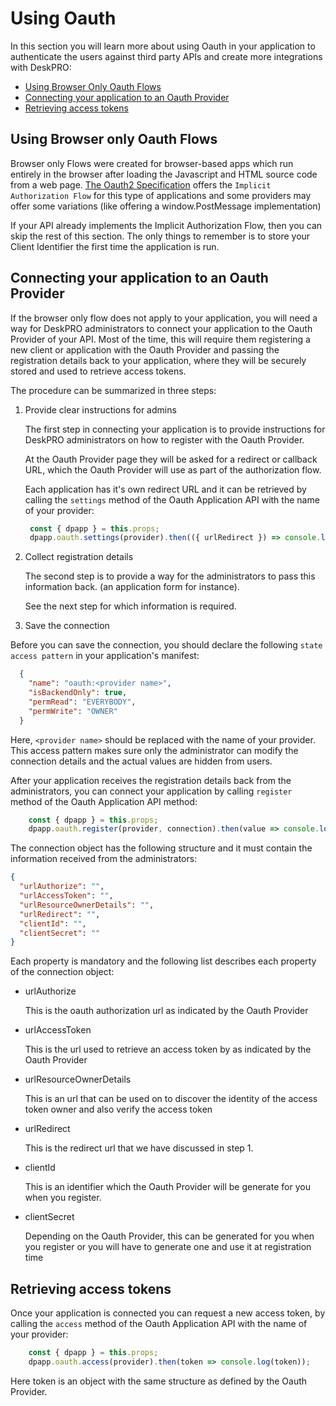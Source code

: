 # Using Oauth

In this section you will learn more about using Oauth in your application to authenticate the users against third party APIs and create more integrations with DeskPRO:

- [Using Browser Only Oauth Flows](#using-browser-only-oauth-flows)
- [Connecting your application to an Oauth Provider](#connecting-your-application-to-an-oauth-provider)
- [Retrieving access tokens](#retrieving-access-tokens)

## Using Browser only Oauth Flows

Browser only Flows were created for browser-based apps which run entirely in the browser after loading the Javascript and HTML source code from a web page. [The Oauth2 Specification](https://tools.ietf.org/html/rfc6749) offers the `Implicit Authorization Flow` for this type of applications and some providers may offer some variations (like offering a window.PostMessage implementation)

If your API already implements the Implicit Authorization Flow, then you can skip the rest of this section. The only things to remember is to store your Client Identifier the first time the application is run.

## Connecting your application to an Oauth Provider

If the browser only flow does not apply to your application, you will need a way for DeskPRO administrators to connect your application to the Oauth Provider of your API. Most of the time, this will require them registering a new client or application with the Oauth Provider and passing the registration details back to your application, where they will be securely stored and used to retrieve access tokens.

The procedure can be summarized in three steps:

1. Provide clear instructions for admins

    The first step in connecting your application is to provide instructions for DeskPRO administrators on how to register with the Oauth Provider.
    
    At the Oauth Provider page they will be asked for a redirect or callback URL, which the Oauth Provider will use as part of the authorization flow. 
    
    Each application has it's own redirect URL and it can be retrieved  by calling the `settings` method of the Oauth Application API with the name of your provider:
       
   ```javascript
    const { dpapp } = this.props;    
    dpapp.oauth.settings(provider).then(({ urlRedirect }) => console.log( urlRedirect));       
   
   ```
    
2. Collect registration details

    The second step is to provide a way for the administrators to pass this information back. (an application form for instance).
    
    See the next step for which information is required.
    
3. Save the connection
    
Before you can save the connection, you should declare the following `state access pattern` in your application's manifest:
        
```json
  {
    "name": "oauth:<provider name>",
    "isBackendOnly": true,
    "permRead": "EVERYBODY",
    "permWrite": "OWNER"
  }
```        
    
Here, `<provider name>` should be replaced with the name of your provider. This access pattern makes sure only the administrator
  can modify the connection details and the actual values are hidden from users. 
    
After your application receives the registration details back from the administrators, you can connect your application by calling `register` method of the Oauth Application API method:
    
```javascript
    const { dpapp } = this.props;    
    dpapp.oauth.register(provider, connection).then(value => console.log(value));    
```
    
The connection object has the following structure and it must contain the information received from the administrators:
    
```json
{
  "urlAuthorize": "",  
  "urlAccessToken": "",  
  "urlResourceOwnerDetails": "",  
  "urlRedirect": "",  
  "clientId": "",  
  "clientSecret": ""  
}
```    
Each property is mandatory and the following list describes each property of the connection object:

- urlAuthorize

    This is the oauth authorization url as indicated by the Oauth Provider
     
- urlAccessToken
     
     This is the url used to retrieve an access token by as indicated by the Oauth Provider

- urlResourceOwnerDetails

    This is an url that can be used on to discover the identity of the access token owner and also verify the access token
    
- urlRedirect
    
    This is the redirect url that we have discussed in step 1.
    
- clientId
    
    This is an identifier which the Oauth Provider will be generate for you when you register.
    
- clientSecret
    
    Depending on the Oauth Provider, this can be generated for you when you register or you will have to generate one and use it at registration time      

## Retrieving access tokens


Once your application is connected you can request a new access token, by calling the `access` method of the Oauth Application API with the name of your provider:

```javascript
    const { dpapp } = this.props;    
    dpapp.oauth.access(provider).then(token => console.log(token));    
```

Here token is an object with the same structure as defined by the Oauth Provider.
